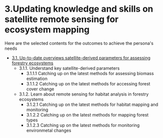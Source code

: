 # 3.Updating knowledge and skills on satellite remote sensing for ecosystem mapping
Here are the selected contents for the outcomes to achieve the persona's needs

- [3.1. Up-to-date overviews satellite-derived parameters for assessing forestry ecosystems](subsections/00003/3.1.ecosystem.ipynb)
  - 3.1.1. Understand key satellite-derived parameters
    - 3.1.1.1 Catching up on the latest methods for assessing biomass estimation
    - 3.1.1.2 Catching up on the latest methods for accessing forest cover change
  - 3.1.2. Learn about remote sensing for habitat analysis in forestry ecosystems
    - 3.1.2.1 Catching up on the latest methods for habitat mapping and monitoring
    - 3.1.2.2 Catching up on the latest methods for mapping forest types
    - 3.1.2.3 Catching up on the latest methods for monitoring environmetal changes 



```python

```
